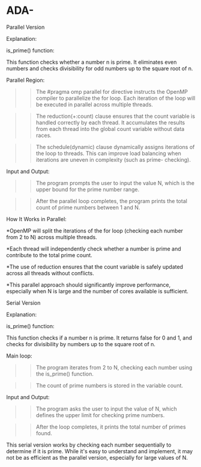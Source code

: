 # ADA-

Parallel Version

Explanation:

is_prime() function:
  
  This function checks whether a number n is prime. It eliminates even numbers and checks divisibility for odd numbers up to the square root of n.

Parallel Region:

 >>The #pragma omp parallel for directive instructs the OpenMP compiler to parallelize the for loop. Each iteration of the loop will be executed in parallel across multiple threads.
 
 >>The reduction(+:count) clause ensures that the count variable is handled correctly by each thread. It accumulates the results from each thread into the global count variable 
   without data races.

 >>The schedule(dynamic) clause dynamically assigns iterations of the loop to threads. This can improve load balancing when iterations are uneven in complexity (such as prime- 
   checking).

Input and Output:

 >>The program prompts the user to input the value N, which is the upper bound for the prime number range.

 >>After the parallel loop completes, the program prints the total count of prime numbers between 1 and N.

How It Works in Parallel:
 
 *OpenMP will split the iterations of the for loop (checking each number from 2 to N) across multiple threads.

 *Each thread will independently check whether a number is prime and contribute to the total prime count.

 *The use of reduction ensures that the count variable is safely updated across all threads without conflicts.

 *This parallel approach should significantly improve performance, especially when N is large and the number of cores available is sufficient.



Serial Version

Explanation:

is_prime() function:
 
 This function checks if a number n is prime. It returns false for 0 and 1, and checks for divisibility by numbers up to the square root of n.

Main loop:
 
 >>The program iterates from 2 to N, checking each number using the is_prime() function.

 >>The count of prime numbers is stored in the variable count.

Input and Output:
 
 >>The program asks the user to input the value of N, which defines the upper limit for checking prime numbers.
 
 >>After the loop completes, it prints the total number of primes found.

This serial version works by checking each number sequentially to determine if it is prime. While it's easy to understand and implement, it may not be as efficient as the parallel version, especially for large values of N.
